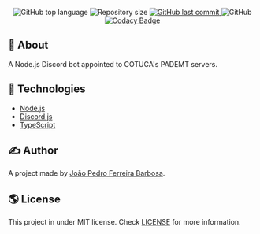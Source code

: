 <p align="center">
  <img alt="GitHub top language" src="https://img.shields.io/github/languages/top/oJPBarbosa/r2-d2.svg">

  <img alt="Repository size" src="https://img.shields.io/github/repo-size/oJPBarbosa/r2-d2.svg">
  <a href="https://github.com/oJPBarbosa/r2-d2/commits">
    <img alt="GitHub last commit" src="https://img.shields.io/github/last-commit/oJPBarbosa/r2-d2.svg">
  </a>
  <img alt="GitHub" src="https://img.shields.io/github/license/oJPBarbosa/r2-d2.svg">
  <a href="https://www.codacy.com/gh/oJPBarbosa/r2-d2/dashboard?utm_source=github.com&amp;utm_medium=referral&amp;utm_content=oJPBarbosa/r2-d2&amp;utm_campaign=Badge_Grade">
    <img alt="Codacy Badge" src="">
  </a>
</p>

## 🎯 About

A Node.js Discord bot appointed to COTUCA's PADEMT servers.

## :rocket: Technologies

- [Node.js](https://nodejs.org/)
- [Discord.js](https://discord.js.org/)
- [TypeScript](https://www.typescriptlang.org/)

## ✍️ Author

A project made by [João Pedro Ferreira Barbosa](https://github.com/oJPBarbosa).

## 🌎 License

This project in under MIT license. Check [LICENSE](https://github.com/oJPBarbosa/r2-d2/blob/main/LICENSE) for more information.
